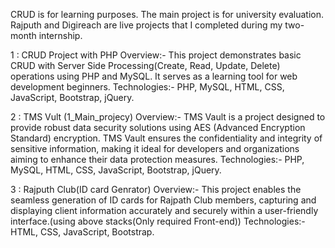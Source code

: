 CRUD is for learning purposes.
The main project is for university evaluation.
Rajputh and Digireach are live projects that I completed during my two-month internship.

1 : CRUD Project with PHP
Overview:- This project demonstrates basic CRUD with Server Side Processing(Create, Read, Update, Delete) operations using PHP and MySQL. It serves as a learning tool for web development beginners.
Technologies:- PHP, MySQL, HTML, CSS, JavaScript, Bootstrap, jQuery.

2 : TMS Vult (1_Main_projecy)
Overview:- TMS Vault is a project designed to provide robust data security solutions using AES (Advanced Encryption Standard) encryption. TMS Vault ensures the confidentiality and integrity of sensitive   information, making it ideal for developers and organizations aiming to enhance their data protection measures.
Technologies:- PHP, MySQL, HTML, CSS, JavaScript, Bootstrap, jQuery.

3 : Rajputh Club(ID card Genrator)
Overview:-  This project enables the seamless generation of ID cards for Rajpath Club members, capturing and displaying client information accurately and securely within a user-friendly interface.(using above stacks(Only required Front-end))
Technologies:- HTML, CSS, JavaScript, Bootstrap.


